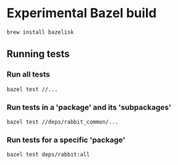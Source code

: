 # Experimental Bazel build

`brew install bazelisk`

## Running tests

### Run all tests

`bazel test //...`

### Run tests in a 'package' and its 'subpackages'

`bazel test //deps/rabbit_common/...`

### Run tests for a specific 'package'

`bazel test deps/rabbit:all`

